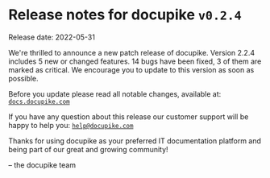 # Release notes for docupike `v0.2.4`

Release date: 2022-05-31

We're thrilled to announce a new patch release of docupike. Version 2.2.4 includes 5 new or changed features. 14 bugs have been fixed, 3 of them are marked as critical. We encourage you to update to this version as soon as possible.

Before you update please read all notable changes, available at: [`docs.docupike.com`](https://docs.docupike.com/ref/changelog.html)

If you have any question about this release our customer support will be happy to help you: [`help@docupike.com`](mailto:help@docupike.com)

Thanks for using docupike as your preferred IT documentation platform and being part of our great and growing community!

– the docupike team
